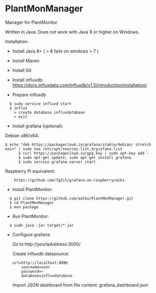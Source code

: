# PlantMonManager
Manager for PlantMonitor

Written in Java. Does not work with Java 9 or higher on Windows.

Installation:

- Install Java 8+ ( > 8 fails on windows > 7 )

- Install Maven

- Install Git

- Install influxdb:
		https://docs.influxdata.com/influxdb/v1.5/introduction/installation/

- Prepare influxdb

```
  $ sudo service influxd start
  $ influx
    > create database influxdatabase
    > exit
```

- Install grafana (optional):

Debian x86/x64:
  
```
$ echo "deb https://packagecloud.io/grafana/stable/debian/ stretch main" | sudo tee /etc/apt/sources.list.d/grafana.list
	  $ curl https://packagecloud.io/gpg.key | sudo apt-key add -
	  $ sudo apt-get update; sudo apt-get install grafana
	  $ sudo service grafana-server start
```

  Raspberry Pi equivalent:
  
		https://github.com/fg2it/grafana-on-raspberry/wiki
		
- Install PlantMonitor:
```
  $ git clone https://github.com/aalku/PlantMonManager.git
  $ cd PlantMonManager
  $ mvn package
```

- Run PlantMonitor:
```
  $ sudo java -jar target/*.jar
```

- Configure grafana:

	Go to http://yourIpAddress:3000/
  
	Create influxdb datasource:
	```
    url=http://localhost:8086
		username=user
		password=~
		database=influxdatabase
  ```
	Import JSON dashboard from file content: grafana_dashboard.json
